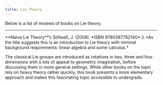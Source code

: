 ```yaml
---
title: Lie Theory
---
```


Below is a list of reviews of books on Lie theory.

<hr>
**Naive Lie Theory**\\
Stillwell, J. (2008). *ISBN 9780387782140*.\\
*As the title suggests this is an introduction to Lie theory with minimal background requirements: linear algebra and some calculus.*

The classical Lie groups are introduced as rotations in two, three and four dimensions with a lots of appeal to geometric imagination, before discussing them in more general settings.
While other books on the topic rely on heavy theory rather quickly, this book presents a more elementary approach and makes this fascinating topic accessible to undergrads.